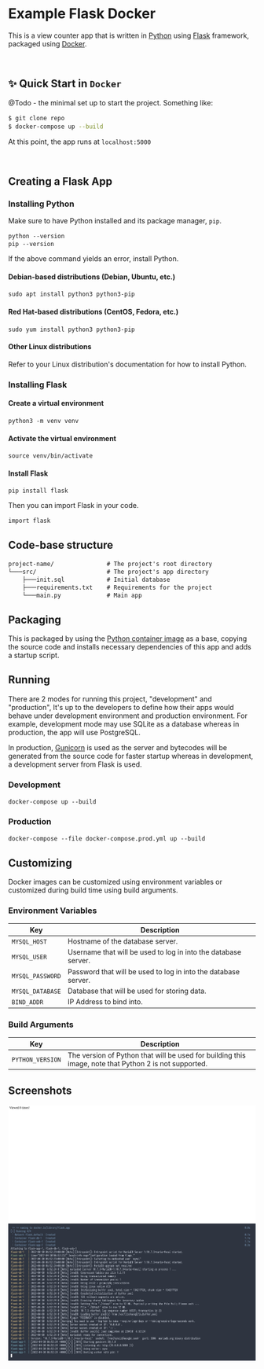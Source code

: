 # Example Flask Docker

This is a view counter app that is written in [Python](https://www.python.org/) using [Flask](https://flask.palletsprojects.com/) framework, packaged using [Docker](https://www.docker.com/).

<br />

## ✨ Quick Start in `Docker`

@Todo - the minimal set up to start the project. Something like:

```bash
$ git clone repo
$ docker-compose up --build
```

At this point, the app runs at `localhost:5000`

<br />

## Creating a Flask App

### Installing Python

Make sure to have Python installed and its package manager, `pip`.

```
python --version
pip --version
```

If the above command yields an error, install Python.

#### Debian-based distributions (Debian, Ubuntu, etc.)

```
sudo apt install python3 python3-pip
```

#### Red Hat-based distributions (CentOS, Fedora, etc.)

```
sudo yum install python3 python3-pip
```

#### Other Linux distributions

Refer to your Linux distribution's documentation for how to install Python.

### Installing Flask

#### Create a virtual environment

```
python3 -m venv venv
```

#### Activate the virtual environment

```
source venv/bin/activate 
```

#### Install Flask

```
pip install flask
```

Then you can import Flask in your code.

```
import flask
```

## Code-base structure

```
project-name/               # The project's root directory
└───src/                    # The project's app directory
    ├───init.sql            # Initial database
    ├───requirements.txt    # Requirements for the project
    └───main.py             # Main app
```

## Packaging

This is packaged by using the [Python container image](https://hub.docker.com/_/python) as a base, copying the source code and installs necessary dependencies of this app and adds a startup script.

## Running

There are 2 modes for running this project, "development" and "production", It's up to the developers to define how their apps would behave under development environment and production environment. For example, development mode may use SQLite as a database whereas in production, the app will use PostgreSQL.

In production, [Gunicorn](https://gunicorn.org/) is used as the server and bytecodes will be generated from the source code for faster startup whereas in development, a development server from Flask is used.

### Development

```
docker-compose up --build
```

### Production

```
docker-compose --file docker-compose.prod.yml up --build
```

## Customizing

Docker images can be customized using environment variables or customized during build time using build arguments.

### Environment Variables

| Key | Description |
| --- | --- |
| `MYSQL_HOST` | Hostname of the database server. |
| `MYSQL_USER` | Username that will be used to log in into the database server. |
| `MYSQL_PASSWORD` | Password that will be used to log in into the database server. |
| `MYSQL_DATABASE` | Database that will be used for storing data. |
| `BIND_ADDR` | IP Address to bind into. |

### Build Arguments

| Key | Description |
| --- | --- |
| `PYTHON_VERSION` | The version of Python that will be used for building this image, note that Python 2 is not supported. |

## Screenshots

![View Counter](.assets/flask_view_count.png)
![Docker logs](.assets/flask_logs.png)
